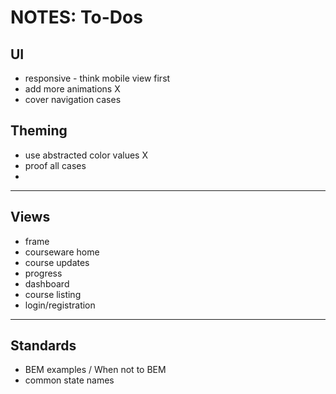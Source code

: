 # NOTES: To-Dos #

## UI ##
* responsive - think mobile view first
* add more animations X
* cover navigation cases

## Theming ##
* use abstracted color values X
* proof all cases
*

***

## Views ##
* frame
* courseware home
* course updates
* progress
* dashboard
* course listing
* login/registration


***

## Standards ##
* BEM examples / When not to BEM
* common state names
